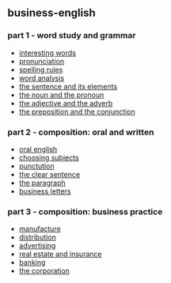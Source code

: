 ## business-english

### part 1 - word study and grammar
- [interesting words]()
- [pronunciation]()
- [spelling rules]()
- [word analysis]()
- [the sentence and its elements]()
- [the noun and the pronoun]()
- [the adjective and the adverb]()
- [the preposition and the conjunction]()

### part 2 - composition: oral and written
- [oral english]()
- [choosing subjects]()
- [punctution]()
- [the clear sentence]()
- [the paragraph]()
- [business letters]()

### part 3 - composition: business practice
- [manufacture]()
- [distribution]()
- [advertising]()
- [real estate and insurance]()
- [banking]()
- [the corporation]()
